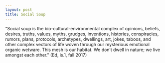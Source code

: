 ```yaml
---
layout: post
title: Social Soup
---
```


"Social soup is the bio-cultural-environmental complex of opinions, beliefs, desires, truths, values, myths, grudges, inventions, histories, conspiracies, rumors, plans, protocols, archetypes, dwellings, art, jokes, taboos, and other complex vectors of life woven through our mysterious emotional organic wetware. This mesh is our habitat. We don’t dwell in nature; we live amongst each other." (Ed, is.1, fall 2017)
